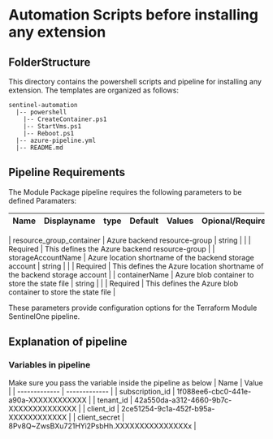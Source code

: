 # Automation Scripts before installing any extension

## FolderStructure

This directory contains the powershell scripts and pipeline for installing any extension. The templates are organized as follows:

  ```
  sentinel-automation   
    |-- powershell
      |-- CreateContainer.ps1
      |-- StartVms.ps1
      |-- Reboot.ps1
    |-- azure-pipeline.yml
    |-- README.md
  ```

## Pipeline Requirements

The Module Package pipeline requires the following parameters to be defined
Paramaters:


| Name  | Displayname | type | Default | Values | Opional/Required | Comments |
| ------------- | ------------- | ------------- | ------------- | ------------- | ------------- | ------------- |

| resource_group_container | Azure backend resource-group | string |  | | Required | This defines the Azure backend resource-group |
| storageAccountName | Azure location shortname of the backend storage account | string |  |  | Required | This defines the Azure location shortname of the backend storage account |
| containerName | Azure blob container to store the state file | string |  |  | Required | This defines the Azure blob container to store the state file |

  These parameters provide configuration options for the Terraform Module SentinelOne pipeline.
  


## Explanation of pipeline


### Variables in pipeline
Make sure you pass the variable inside the pipeline as below
| Name  | Value |
| ------------- | ------------- |
| subscription_id | 1f088ee6-cbc0-441e-a90a-XXXXXXXXXXXX |
| tenant_id | 42a550da-a312-4660-9b7c-XXXXXXXXXXXXXX |
| client_id | 2ce51254-9c1a-452f-b95a-XXXXXXXXXXXX |
| client_secret | 8Pv8Q~ZwsBXu721HYi2PsbHh.XXXXXXXXXXXXXXXx |

